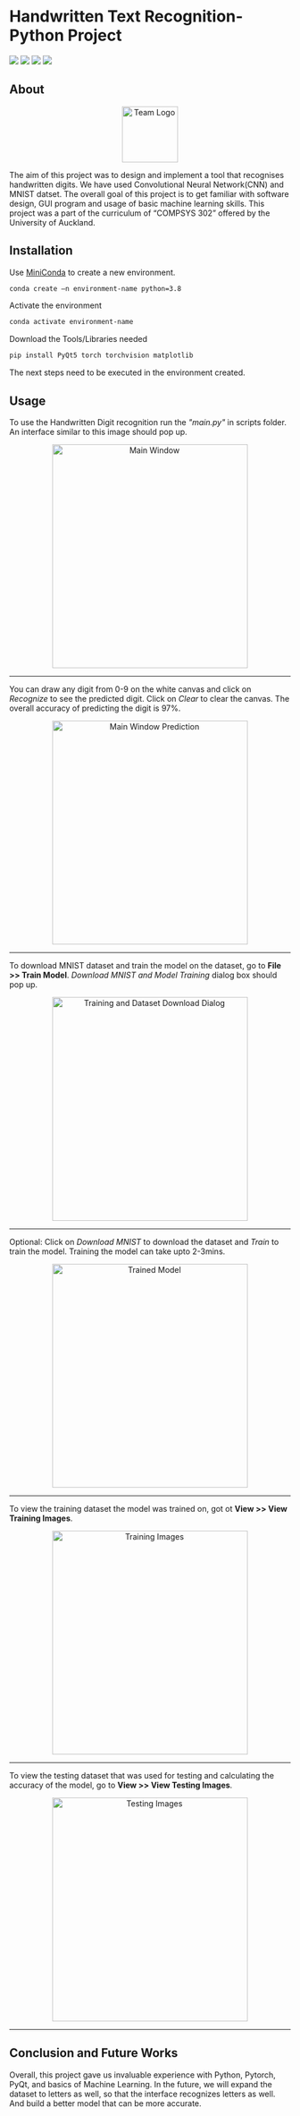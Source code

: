 # Handwritten Text Recognition- Python Project 

![](https://badgen.net/badge/Tools/Python-3.7&above/blue?icon=https://simpleicons.org/icons/python.svg&labelColor=cyan&label)
![](https://badgen.net/badge/Library/Pytorch/blue?icon=https://simpleicons.org/icons/pytorch.svg&labelColor=cyan&label)
![](https://badgen.net/badge/Library/PyQt5/blue?icon=&labelColor=cyan&label) ![](https://badgen.net/badge/Tools/numpy/blue?icon=https://upload.wikimedia.org/wikipedia/commons/1/1a/NumPy_logo.svg&labelColor=cyan&label)

## About

<p align="center">
  <img src="https://user-images.githubusercontent.com/73872595/115130888-699dbf00-a047-11eb-9d59-d6774f77f4df.png" alt="Team Logo"
	title="Logo" width="100" height="100" />
</p>

The aim of this project was to design and implement a tool that recognises handwritten digits. We have used Convolutional Neural Network(CNN) and MNIST datset.
The overall goal of this project is to get familiar with software design, GUI program and usage of basic machine learning skills.
This project was a part of the curriculum of “COMPSYS 302” offered by the University of Auckland.

## Installation

Use [MiniConda](https://docs.conda.io/en/latest/miniconda.html) to create a new environment.

```bash
conda create –n environment-name python=3.8
```

Activate the environment

```bash
conda activate environment-name
```

Download the Tools/Libraries needed

```bash
pip install PyQt5 torch torchvision matplotlib
```

The next steps need to be executed in the environment created.

## Usage

To use the Handwritten Digit recognition run the _"main.py"_ in scripts folder.
An interface similar to this image should pop up.

<p align="center">
  <img src="https://user-images.githubusercontent.com/73872595/115680587-ce3e7e00-a3a7-11eb-91d0-04319667ff62.png" alt="Main Window"
	title="Main Window" width="350" height="400" />
</p>

<hr>

You can draw any digit from 0-9 on the white canvas and click on _Recognize_ to see the predicted digit. Click on _Clear_ to clear the canvas.
The overall accuracy of predicting the digit is 97%.

<p align="center">
  <img src="https://user-images.githubusercontent.com/73872595/115680803-03e36700-a3a8-11eb-8587-a18b4a7d9ed3.png" alt="Main Window Prediction"
	title="Main Window Prediction" width="350" height="400" />
</p>

<hr>

To download MNIST dataset and train the model on the dataset, go to **File >> Train Model**.
_Download MNIST and Model Training_ dialog box should pop up.

<p align="center">
  <img src="https://user-images.githubusercontent.com/73872595/115681818-fc708d80-a3a8-11eb-8b76-fe308b767fb8.png"
	title="Training and Dataset Download Dialog" width="350" height="400" />
</p>
<hr>

Optional: Click on _Download MNIST_ to download the dataset and _Train_ to train the model.
Training the model can take upto 2-3mins.

<p align="center">
  <img src="https://user-images.githubusercontent.com/73872595/115685978-da790a00-a3ac-11eb-98e5-fa63d611c286.png" alt="Trained Model"
	title="Trained Model" width="350" height="400" />
</p>
<hr>

To view the training dataset the model was trained on, got ot **View >> View Training Images**. 
<p align="center">
  <img src="https://user-images.githubusercontent.com/73872595/115682336-799c0280-a3a9-11eb-9a9a-b22fe7777aea.png" alt="Training Images"
	title="Training Images" width="350" height="400" />
</p>
<hr>

To view the testing dataset that was used for testing and calculating the accuracy of the model, go to **View >> View Testing Images**.
<p align="center">
  <img src="https://user-images.githubusercontent.com/73872595/115683198-4f971000-a3aa-11eb-8ed7-48c9ec677a4d.png" alt="Testing Images"
	title="Testing Images" width="350" height="400" />
</p>
<hr>

## Conclusion and Future Works

Overall, this project gave us invaluable experience with Python, Pytorch, PyQt, and basics of Machine Learning.
In the future, we will expand the dataset to letters as well, so that the interface recognizes letters as well. And build a better model that can be more accurate.

